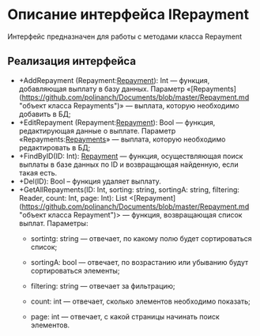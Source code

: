 # Описание интерфейса IRepayment
Интерфейс предназначен для работы с методами класса Repayment

## Реализация интерфейса
* +AddRepayment (Repayment:[Repayment](https://github.com/polinanch/Documents/blob/master/Repayment.md "объект класса Repayment")): Int — функция, добавляющая выплату в базу данных. Параметр «[Repayments]
(https://github.com/polinanch/Documents/blob/master/Repayment.md "объект класса Repayments")» — выплата, 
которую необходимо добавить в БД;
* +EditRepayment (Repayment:[Repayment](https://github.com/polinanch/Documents/blob/master/Repayment.md "объект класса Repayment")): Bool — функция, 
редактирующая данные о выплате. Параметр «Repayments:[Repayments](https://github.com/polinanch/Documents/blob/master/Repayment.md "объект 
класса Repayment")» — 
выплата, которую необходимо редактировать в БД;
* +FindByID(ID: Int): [Repayment](https://github.com/polinanch/Documents/blob/master/Repayment.md "объект класса Repayment")  — функция, осуществляющая поиск 
выплаты в базе данных по ID и возвращающая найденную, если такая есть. 
* +Del(ID): Bool – функция удаляет выплату.
* +GetAllRepayments(ID: Int, sorting: string, sortingA: string, filtering: Reader, count: Int, page: Int): List <[Repayment]
(https://github.com/polinanch/Documents/blob/master/Repayment.md "объект класса Repayment")> — функция, возвращающая список выплат. 
Параметры: 
	* sortintg: string — отвечает, по какому полю будет сортироваться список;
  
	* sortingA: bool — отвечает, по возрастанию или убыванию будут сортироваться элементы;
  
	* filtering: string — отвечает за фильтрацию;
  
	* count: int — отвечает, сколько элементов необходимо показать;
  
	* page: int — отвечает, с какой страницы начинать поиск элементов.